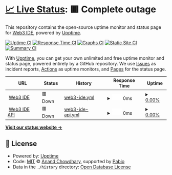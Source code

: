 # [📈 Live Status](https://Web3IDE.github.io/upptime): <!--live status--> **🟥 Complete outage**

This repository contains the open-source uptime monitor and status page for [Web3 IDE](https://Web3IDE.github.io/upptime), powered by [Upptime](https://github.com/upptime/upptime).

[![Uptime CI](https://github.com/Web3IDE/upptime/workflows/Uptime%20CI/badge.svg)](https://github.com/Web3IDE/upptime/actions?query=workflow%3A%22Uptime+CI%22)
[![Response Time CI](https://github.com/Web3IDE/upptime/workflows/Response%20Time%20CI/badge.svg)](https://github.com/Web3IDE/upptime/actions?query=workflow%3A%22Response+Time+CI%22)
[![Graphs CI](https://github.com/Web3IDE/upptime/workflows/Graphs%20CI/badge.svg)](https://github.com/Web3IDE/upptime/actions?query=workflow%3A%22Graphs+CI%22)
[![Static Site CI](https://github.com/Web3IDE/upptime/workflows/Static%20Site%20CI/badge.svg)](https://github.com/Web3IDE/upptime/actions?query=workflow%3A%22Static+Site+CI%22)
[![Summary CI](https://github.com/Web3IDE/upptime/workflows/Summary%20CI/badge.svg)](https://github.com/Web3IDE/upptime/actions?query=workflow%3A%22Summary+CI%22)

With [Upptime](https://upptime.js.org), you can get your own unlimited and free uptime monitor and status page, powered entirely by a GitHub repository. We use [Issues](https://github.com/Web3IDE/upptime/issues) as incident reports, [Actions](https://github.com/Web3IDE/upptime/actions) as uptime monitors, and [Pages](https://Web3IDE.github.io/upptime) for the status page.

<!--start: status pages-->
<!-- This summary is generated by Upptime (https://github.com/upptime/upptime) -->
<!-- Do not edit this manually, your changes will be overwritten -->
<!-- prettier-ignore -->
| URL | Status | History | Response Time | Uptime |
| --- | ------ | ------- | ------------- | ------ |
| <img alt="" src="https://icons.duckduckgo.com/ip3/lisk.web3edu.me.ico" height="13"> [Web3 IDE](https://lisk.web3edu.me/) | 🟥 Down | [web3-ide.yml](https://github.com/Web3IDE/upptime/commits/HEAD/history/web3-ide.yml) | <details><summary><img alt="Response time graph" src="./graphs/web3-ide/response-time-week.png" height="20"> 0ms</summary><br><a href="https://Web3IDE.github.io/upptime/history/web3-ide"><img alt="Response time 528" src="https://img.shields.io/endpoint?url=https%3A%2F%2Fraw.githubusercontent.com%2FWeb3IDE%2Fupptime%2FHEAD%2Fapi%2Fweb3-ide%2Fresponse-time.json"></a><br><a href="https://Web3IDE.github.io/upptime/history/web3-ide"><img alt="24-hour response time 0" src="https://img.shields.io/endpoint?url=https%3A%2F%2Fraw.githubusercontent.com%2FWeb3IDE%2Fupptime%2FHEAD%2Fapi%2Fweb3-ide%2Fresponse-time-day.json"></a><br><a href="https://Web3IDE.github.io/upptime/history/web3-ide"><img alt="7-day response time 0" src="https://img.shields.io/endpoint?url=https%3A%2F%2Fraw.githubusercontent.com%2FWeb3IDE%2Fupptime%2FHEAD%2Fapi%2Fweb3-ide%2Fresponse-time-week.json"></a><br><a href="https://Web3IDE.github.io/upptime/history/web3-ide"><img alt="30-day response time 0" src="https://img.shields.io/endpoint?url=https%3A%2F%2Fraw.githubusercontent.com%2FWeb3IDE%2Fupptime%2FHEAD%2Fapi%2Fweb3-ide%2Fresponse-time-month.json"></a><br><a href="https://Web3IDE.github.io/upptime/history/web3-ide"><img alt="1-year response time 528" src="https://img.shields.io/endpoint?url=https%3A%2F%2Fraw.githubusercontent.com%2FWeb3IDE%2Fupptime%2FHEAD%2Fapi%2Fweb3-ide%2Fresponse-time-year.json"></a></details> | <details><summary><a href="https://Web3IDE.github.io/upptime/history/web3-ide">0.00%</a></summary><a href="https://Web3IDE.github.io/upptime/history/web3-ide"><img alt="All-time uptime 66.78%" src="https://img.shields.io/endpoint?url=https%3A%2F%2Fraw.githubusercontent.com%2FWeb3IDE%2Fupptime%2FHEAD%2Fapi%2Fweb3-ide%2Fuptime.json"></a><br><a href="https://Web3IDE.github.io/upptime/history/web3-ide"><img alt="24-hour uptime 0.00%" src="https://img.shields.io/endpoint?url=https%3A%2F%2Fraw.githubusercontent.com%2FWeb3IDE%2Fupptime%2FHEAD%2Fapi%2Fweb3-ide%2Fuptime-day.json"></a><br><a href="https://Web3IDE.github.io/upptime/history/web3-ide"><img alt="7-day uptime 0.00%" src="https://img.shields.io/endpoint?url=https%3A%2F%2Fraw.githubusercontent.com%2FWeb3IDE%2Fupptime%2FHEAD%2Fapi%2Fweb3-ide%2Fuptime-week.json"></a><br><a href="https://Web3IDE.github.io/upptime/history/web3-ide"><img alt="30-day uptime 0.00%" src="https://img.shields.io/endpoint?url=https%3A%2F%2Fraw.githubusercontent.com%2FWeb3IDE%2Fupptime%2FHEAD%2Fapi%2Fweb3-ide%2Fuptime-month.json"></a><br><a href="https://Web3IDE.github.io/upptime/history/web3-ide"><img alt="1-year uptime 66.78%" src="https://img.shields.io/endpoint?url=https%3A%2F%2Fraw.githubusercontent.com%2FWeb3IDE%2Fupptime%2FHEAD%2Fapi%2Fweb3-ide%2Fuptime-year.json"></a></details>
| <img alt="" src="https://icons.duckduckgo.com/ip3/lisk.web3edu.me.ico" height="13"> [Web3 IDE API](https://lisk.web3edu.me/api/users/hello/) | 🟥 Down | [web3-ide-api.yml](https://github.com/Web3IDE/upptime/commits/HEAD/history/web3-ide-api.yml) | <details><summary><img alt="Response time graph" src="./graphs/web3-ide-api/response-time-week.png" height="20"> 0ms</summary><br><a href="https://Web3IDE.github.io/upptime/history/web3-ide-api"><img alt="Response time 147" src="https://img.shields.io/endpoint?url=https%3A%2F%2Fraw.githubusercontent.com%2FWeb3IDE%2Fupptime%2FHEAD%2Fapi%2Fweb3-ide-api%2Fresponse-time.json"></a><br><a href="https://Web3IDE.github.io/upptime/history/web3-ide-api"><img alt="24-hour response time 0" src="https://img.shields.io/endpoint?url=https%3A%2F%2Fraw.githubusercontent.com%2FWeb3IDE%2Fupptime%2FHEAD%2Fapi%2Fweb3-ide-api%2Fresponse-time-day.json"></a><br><a href="https://Web3IDE.github.io/upptime/history/web3-ide-api"><img alt="7-day response time 0" src="https://img.shields.io/endpoint?url=https%3A%2F%2Fraw.githubusercontent.com%2FWeb3IDE%2Fupptime%2FHEAD%2Fapi%2Fweb3-ide-api%2Fresponse-time-week.json"></a><br><a href="https://Web3IDE.github.io/upptime/history/web3-ide-api"><img alt="30-day response time 0" src="https://img.shields.io/endpoint?url=https%3A%2F%2Fraw.githubusercontent.com%2FWeb3IDE%2Fupptime%2FHEAD%2Fapi%2Fweb3-ide-api%2Fresponse-time-month.json"></a><br><a href="https://Web3IDE.github.io/upptime/history/web3-ide-api"><img alt="1-year response time 147" src="https://img.shields.io/endpoint?url=https%3A%2F%2Fraw.githubusercontent.com%2FWeb3IDE%2Fupptime%2FHEAD%2Fapi%2Fweb3-ide-api%2Fresponse-time-year.json"></a></details> | <details><summary><a href="https://Web3IDE.github.io/upptime/history/web3-ide-api">0.00%</a></summary><a href="https://Web3IDE.github.io/upptime/history/web3-ide-api"><img alt="All-time uptime 66.78%" src="https://img.shields.io/endpoint?url=https%3A%2F%2Fraw.githubusercontent.com%2FWeb3IDE%2Fupptime%2FHEAD%2Fapi%2Fweb3-ide-api%2Fuptime.json"></a><br><a href="https://Web3IDE.github.io/upptime/history/web3-ide-api"><img alt="24-hour uptime 0.00%" src="https://img.shields.io/endpoint?url=https%3A%2F%2Fraw.githubusercontent.com%2FWeb3IDE%2Fupptime%2FHEAD%2Fapi%2Fweb3-ide-api%2Fuptime-day.json"></a><br><a href="https://Web3IDE.github.io/upptime/history/web3-ide-api"><img alt="7-day uptime 0.00%" src="https://img.shields.io/endpoint?url=https%3A%2F%2Fraw.githubusercontent.com%2FWeb3IDE%2Fupptime%2FHEAD%2Fapi%2Fweb3-ide-api%2Fuptime-week.json"></a><br><a href="https://Web3IDE.github.io/upptime/history/web3-ide-api"><img alt="30-day uptime 0.00%" src="https://img.shields.io/endpoint?url=https%3A%2F%2Fraw.githubusercontent.com%2FWeb3IDE%2Fupptime%2FHEAD%2Fapi%2Fweb3-ide-api%2Fuptime-month.json"></a><br><a href="https://Web3IDE.github.io/upptime/history/web3-ide-api"><img alt="1-year uptime 66.78%" src="https://img.shields.io/endpoint?url=https%3A%2F%2Fraw.githubusercontent.com%2FWeb3IDE%2Fupptime%2FHEAD%2Fapi%2Fweb3-ide-api%2Fuptime-year.json"></a></details>

<!--end: status pages-->

[**Visit our status website →**](https://Web3IDE.github.io/upptime)

## 📄 License

- Powered by: [Upptime](https://github.com/upptime/upptime)
- Code: [MIT](./LICENSE) © [Anand Chowdhary](https://anandchowdhary.com), supported by [Pabio](https://pabio.com)
- Data in the `./history` directory: [Open Database License](https://opendatacommons.org/licenses/odbl/1-0/)
